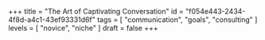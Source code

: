 +++
title = "The Art of Captivating Conversation"
id = "f054e443-2434-4f8d-a4c1-43ef93331d6f"
tags = [ "communication", "goals", "consulting" ]
levels = [ "novice", "niche" ]
draft = false
+++
